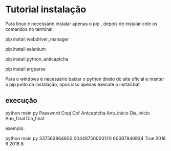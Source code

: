 # Tutorial instalação 

 
 

Para linux é necessário instalar apenas o pip , depois de instalar cole os comandos no terminal: 

 
 

pip install webdriver_manager 

pip install selenium 

pip install python_anticaptcha 

pip install argparse 

 
 

Para o windows é necessário baixar o python direto do site oficial e manter o pip junto da instalação, apos isso apenas execute o install.bat 

 
 

## execução 

 
 

python main.py Password Cnpj Cpf Antcaptcha Ano_inicio Dia_inicio Ano_final Dia_final 

 
 

exemplo: 

 
 

python main.py 337563864600 00448750000120 60087846934 True 2018 6 2018 8 